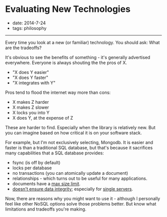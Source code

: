 # Evaluating New Technologies

- date: 2014-7-24
- tags: philosophy

-----------------

Every time you look at a new (or familiar) technology. You should ask: What are
the tradeoffs?

It's obvious to see the benefits of something - it's generally advertised
everywhere. Everyone is always shouting the the pros of X.

- "X does Y easier"
- "X does Y faster"
- "X integrates with Y"

Pros tend to flood the internet way more than cons:

- X makes Z harder
- X makes Z slower
- X locks you into Y
- X does Y, at the expense of Z

These are harder to find. Especially when the library is relatively new. But
you can imagine based on how critical it is on your software stack.

For example, but I'm not exclusively selecting, Mongodb. It is easier and
faster is than a traditional SQL database, but that's because it sacrifices
many capabilities that a SQL database provides:

- fsync (is off by default)
- locks per database
- no transactions (you can atomically update a document)
- relationships - which turns out to be useful for many applications.
- documents have a [max size limit](http://docs.mongodb.org/manual/reference/limits/).
- [doesn't ensure data integrity](http://docs.mongodb.org/manual/tutorial/recover-data-following-unexpected-shutdown/#recover-data-after-an-unexpected-shutdown); especially for [single servers](http://blog.mongodb.org/post/381927266/what-about-durability).

Now, there are reasons why you might want to use it - although I personally
feel like other NoSQL options solve those problems better. But know what
limitations and tradeoffs you're making.
